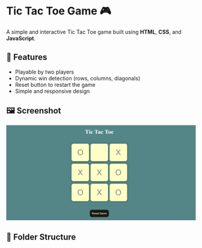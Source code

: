 # Tic Tac Toe Game 🎮

A simple and interactive Tic Tac Toe game built using **HTML**, **CSS**, and **JavaScript**.

## 🚀 Features

- Playable by two players
- Dynamic win detection (rows, columns, diagonals)
- Reset button to restart the game
- Simple and responsive design

## 🖼 Screenshot

![Tic Tac Toe Screenshot](screenshort.png) 

## 📂 Folder Structure

